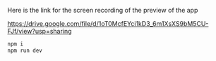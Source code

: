 Here is the link for the screen recording of the preview of the app

https://drive.google.com/file/d/1oT0McfEYci1kD3_6m1XsXS9bM5CU-FJf/view?usp=sharing

```sh
npm i
npm run dev
```
